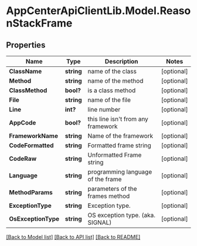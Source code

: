 # AppCenterApiClientLib.Model.ReasonStackFrame
## Properties

Name | Type | Description | Notes
------------ | ------------- | ------------- | -------------
**ClassName** | **string** | name of the class | [optional] 
**Method** | **string** | name of the method | [optional] 
**ClassMethod** | **bool?** | is a class method | [optional] 
**File** | **string** | name of the file | [optional] 
**Line** | **int?** | line number | [optional] 
**AppCode** | **bool?** | this line isn&#x27;t from any framework | [optional] 
**FrameworkName** | **string** | Name of the framework | [optional] 
**CodeFormatted** | **string** | Formatted frame string | [optional] 
**CodeRaw** | **string** | Unformatted Frame string | [optional] 
**Language** | **string** | programming language of the frame | [optional] 
**MethodParams** | **string** | parameters of the frames method | [optional] 
**ExceptionType** | **string** | Exception type. | [optional] 
**OsExceptionType** | **string** | OS exception type. (aka. SIGNAL) | [optional] 

[[Back to Model list]](../README.md#documentation-for-models) [[Back to API list]](../README.md#documentation-for-api-endpoints) [[Back to README]](../README.md)

